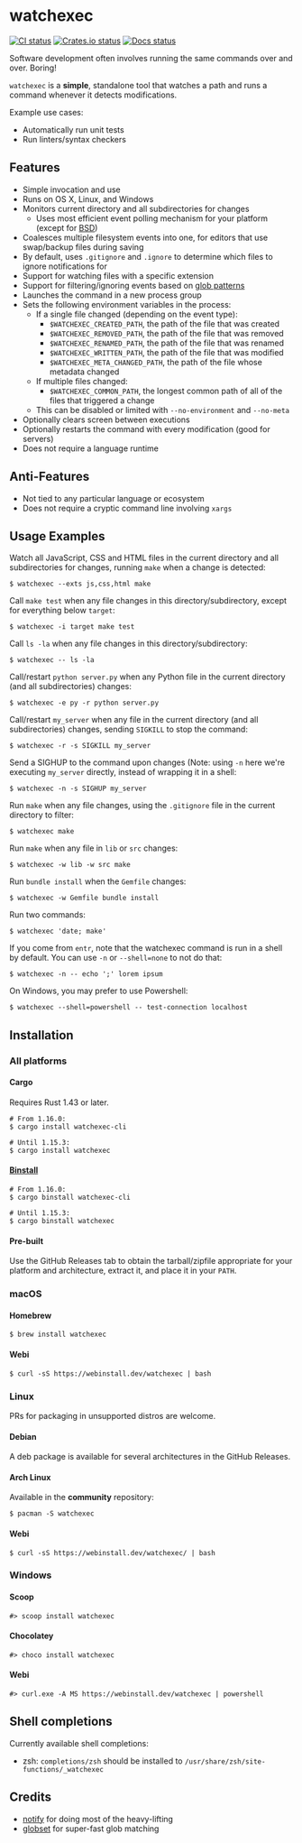 # watchexec

[![CI status](https://github.com/watchexec/watchexec/actions/workflows/check.yml/badge.svg)](https://github.com/watchexec/watchexec/actions/workflows/check.yml)
[![Crates.io status](https://badgen.net/crates/v/watchexec)](https://crates.io/crates/watchexec)
[![Docs status](https://docs.rs/watchexec/badge.svg)](https://docs.rs/watchexec)

Software development often involves running the same commands over and over. Boring!

`watchexec` is a **simple**, standalone tool that watches a path and runs a command whenever it detects modifications.

Example use cases:

* Automatically run unit tests
* Run linters/syntax checkers

## Features

* Simple invocation and use
* Runs on OS X, Linux, and Windows
* Monitors current directory and all subdirectories for changes
    * Uses most efficient event polling mechanism for your platform (except for [BSD](https://github.com/notify-rs/notify#todo))
* Coalesces multiple filesystem events into one, for editors that use swap/backup files during saving
* By default, uses `.gitignore` and `.ignore` to determine which files to ignore notifications for
* Support for watching files with a specific extension
* Support for filtering/ignoring events based on [glob patterns](https://docs.rs/globset/*/globset/#syntax)
* Launches the command in a new process group
* Sets the following environment variables in the process:
    * If a single file changed (depending on the event type):
        * `$WATCHEXEC_CREATED_PATH`, the path of the file that was created
        * `$WATCHEXEC_REMOVED_PATH`, the path of the file that was removed
        * `$WATCHEXEC_RENAMED_PATH`, the path of the file that was renamed
        * `$WATCHEXEC_WRITTEN_PATH`, the path of the file that was modified
        * `$WATCHEXEC_META_CHANGED_PATH`, the path of the file whose metadata changed
    * If multiple files changed:
        * `$WATCHEXEC_COMMON_PATH`, the longest common path of all of the files that triggered a change
    * This can be disabled or limited with `--no-environment` and `--no-meta`
* Optionally clears screen between executions
* Optionally restarts the command with every modification (good for servers)
* Does not require a language runtime

## Anti-Features

* Not tied to any particular language or ecosystem
* Does not require a cryptic command line involving `xargs`

## Usage Examples

Watch all JavaScript, CSS and HTML files in the current directory and all subdirectories for changes, running `make` when a change is detected:

    $ watchexec --exts js,css,html make

Call `make test` when any file changes in this directory/subdirectory, except for everything below `target`:

    $ watchexec -i target make test

Call `ls -la` when any file changes in this directory/subdirectory:

    $ watchexec -- ls -la

Call/restart `python server.py` when any Python file in the current directory (and all subdirectories) changes:

    $ watchexec -e py -r python server.py

Call/restart `my_server` when any file in the current directory (and all subdirectories) changes, sending `SIGKILL` to stop the command:

    $ watchexec -r -s SIGKILL my_server

Send a SIGHUP to the command upon changes (Note: using `-n` here we're executing `my_server` directly, instead of wrapping it in a shell:

    $ watchexec -n -s SIGHUP my_server

Run `make` when any file changes, using the `.gitignore` file in the current directory to filter:

    $ watchexec make

Run `make` when any file in `lib` or `src` changes:

    $ watchexec -w lib -w src make

Run `bundle install` when the `Gemfile` changes:

    $ watchexec -w Gemfile bundle install

Run two commands:

    $ watchexec 'date; make'

If you come from `entr`, note that the watchexec command is run in a shell by default. You can use `-n` or `--shell=none` to not do that:

    $ watchexec -n -- echo ';' lorem ipsum

On Windows, you may prefer to use Powershell:

    $ watchexec --shell=powershell -- test-connection localhost

## Installation

### All platforms

#### Cargo

Requires Rust 1.43 or later.

    # From 1.16.0:
    $ cargo install watchexec-cli

    # Until 1.15.3:
    $ cargo install watchexec

#### [Binstall](https://github.com/ryankurte/cargo-binstall)

    # From 1.16.0:
    $ cargo binstall watchexec-cli

    # Until 1.15.3:
    $ cargo binstall watchexec

#### Pre-built

Use the GitHub Releases tab to obtain the tarball/zipfile appropriate for your platform and architecture, extract it, and place it in your `PATH`.

### macOS

#### Homebrew

    $ brew install watchexec

#### Webi

    $ curl -sS https://webinstall.dev/watchexec | bash

### Linux

PRs for packaging in unsupported distros are welcome.

#### Debian

A deb package is available for several architectures in the GitHub Releases.

#### Arch Linux

Available in the **community** repository:

    $ pacman -S watchexec

#### Webi

    $ curl -sS https://webinstall.dev/watchexec/ | bash

### Windows

#### Scoop

    #> scoop install watchexec

#### Chocolatey

    #> choco install watchexec

#### Webi

    #> curl.exe -A MS https://webinstall.dev/watchexec | powershell

## Shell completions

Currently available shell completions:

- zsh: `completions/zsh` should be installed to `/usr/share/zsh/site-functions/_watchexec`

## Credits

* [notify](https://github.com/passcod/notify) for doing most of the heavy-lifting
* [globset](https://crates.io/crates/globset) for super-fast glob matching
